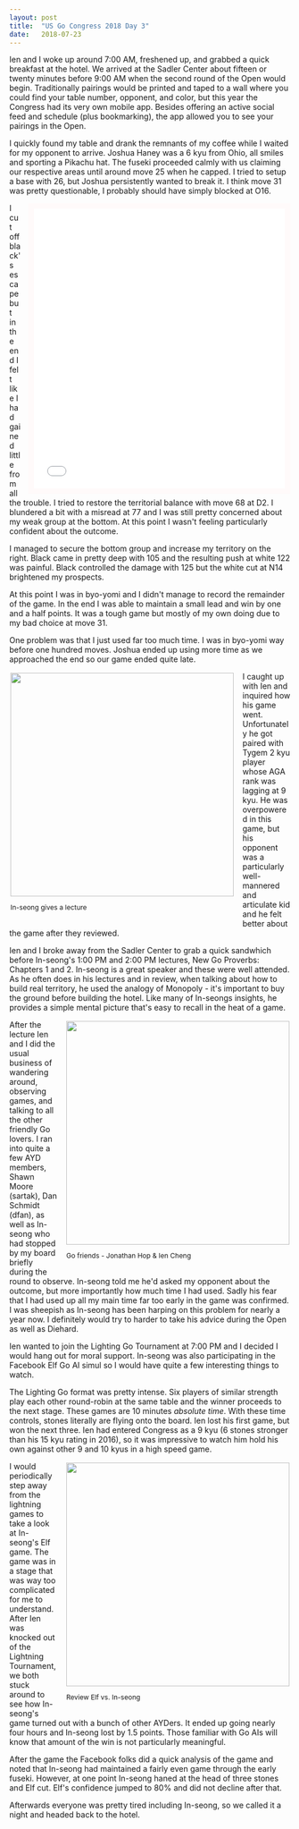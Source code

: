 ```yaml
---
layout: post
title:  "US Go Congress 2018 Day 3"
date:   2018-07-23
---
```


Ien and I woke up around 7:00 AM, freshened up, and grabbed a quick
breakfast at the hotel. We arrived at the Sadler Center about fifteen
or twenty minutes before 9:00 AM when the second round of the Open
would begin. Traditionally pairings would be printed and taped to a
wall where you could find your table number, opponent, and color, but
this year the Congress had its very own mobile app. Besides offering an
active social feed and schedule (plus bookmarking), the
app allowed you to see your pairings in the Open.

I quickly found my table and drank the remnants of my coffee while
I waited for my opponent to arrive. Joshua Haney was a 6 kyu from
Ohio, all smiles and sporting a Pikachu hat. The fuseki proceeded
calmly with us claiming our respective areas until around move 25
when he capped. I tried to setup a base with 26, but Joshua
persistently wanted to break it. I think move 31 was pretty
questionable, I probably should have simply blocked at O16.

<iframe id="gokibitz-r1jMyauNm" src="//gokibitz.com/kifu/r1jMyauNm"
style="width: 450px; min-height: 500px; max-height: 605px; display: block; border: 10px solid
snow; float: right; margin-left: 1em;"></iframe> 
<script src="//gokibitz.com/embed/r1jMyauNm"></script>

I cut off black's escape but in the end I felt like I had gained
little from all the trouble. I tried to restore the territorial
balance with move 68 at D2. I blundered a bit with a misread at 77 and
I was still pretty concerned about my weak group at the bottom. At
this point I wasn't feeling particularly confident about the outcome.

I managed to secure the bottom group and increase my territory on the
right. Black came in pretty deep with 105 and the resulting push at
white 122 was painful. Black controlled the damage with 125 but 
the white cut at N14 brightened my prospects.

At this point I was in byo-yomi and I didn't manage to record the
remainder of the game. In the end I was able to maintain a small lead
and win by one and a half points. It was a tough game but mostly of my
own doing due to my bad choice at move 31.

One problem was that I just used far too much time. I was in byo-yomi
way before one hundred moves. Joshua ended up using more time as we
approached the end so our game ended quite late.

<div style="float:left; align: center; padding: 2px; margin-right: 1em;">
<image width="400"
src="http://swannodette.github.io/baduk/assets/images/congress/inseong.png"
/>
<p style="font-size: 12px; margin: 1em 0;">In-seong gives a lecture</p>
</div>

I caught up with Ien and inquired how his game went. Unfortunately he
got paired with Tygem 2 kyu player whose AGA rank was lagging at 9
kyu. He was overpowered in this game, but his opponent was a particularly
well-mannered and articulate kid and he felt better about the game
after they reviewed.

Ien and I broke away from the Sadler Center to grab a quick sandwhich
before In-seong's 1:00 PM and 2:00 PM lectures, New Go Proverbs:
Chapters 1 and 2. In-seong is a great speaker and these were well
attended. As he often does in his lectures and in review, when talking
about how to build real territory, he used the analogy of Monopoly -
it's important to buy the ground before building the hotel. Like many
of In-seongs insights, he provides a simple mental picture that's easy
to recall in the heat of a game.

<div style="float:right; align: center; padding: 2px; margin-left: 1em;">
<image width="400"
src="http://swannodette.github.io/baduk/assets/images/congress/cheng_hop.png"
/>
<p style="font-size: 12px; margin: 1em 0;">Go friends - Jonathan Hop & Ien Cheng</p>
</div>

After the lecture Ien and I did the usual business of wandering
around, observing games, and talking to all the other friendly Go
lovers. I ran into quite a few AYD members, Shawn Moore (sartak), Dan
Schmidt (dfan), as well as In-seong who had stopped by my board
briefly during the round to observe. In-seong told me he'd asked my
opponent about the outcome, but more importantly how much time I had
used. Sadly his fear that I had used up all my main time far too
early in the game was confirmed. I was sheepish as In-seong has been
harping on this problem for nearly a year now. I definitely would try
to harder to take his advice during the Open as well as Diehard.

Ien wanted to join the Lighting Go Tournament at 7:00 PM and I
decided I would hang out for moral support. In-seong was also
participating in the Facebook Elf Go AI simul so I would have quite a
few interesting things to watch.

The Lighting Go format was pretty intense. Six players of similar strength
play each other round-robin at the same table and the winner proceeds
to the next stage. These games are 10 minutes *absolute time*. With
these time controls, stones literally are flying onto the board. Ien
lost his first game, but won the next three. Ien had entered Congress
as a 9 kyu (6 stones stronger than his 15 kyu rating in 2016), so it
was impressive to watch him hold his own against other 9 and 10 kyus
in a high speed game.

<div style="float:right; align: center; padding: 2px; margin-left: 1em;">
<image width="400"
src="http://swannodette.github.io/baduk/assets/images/congress/elf.png"
/>
<p style="font-size: 12px; margin: 1em 0;">Review Elf vs. In-seong</p>
</div>

I would periodically step away from the lightning games to take a look
at In-seong's Elf game. The game was in a stage that was way too
complicated for me to understand. After Ien was knocked out of the 
Lightning Tournament, we both stuck around to see how In-seong's game
turned out with a bunch of other AYDers. It ended up going nearly four
hours and In-seong lost by 1.5 points. Those familiar with Go AIs will
know that amount of the win is not particularly meaningful.

After the game the Facebook folks did a quick analysis of the game and
noted that In-seong had maintained a fairly even game through the
early fuseki. However, at one point In-seong haned at the head of
three stones and Elf cut. Elf's confidence jumped to 80% and did not
decline after that.

Afterwards everyone was pretty tired including In-seong, so we called
it a night and headed back to the hotel.
